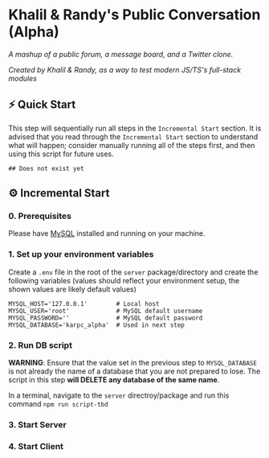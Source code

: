# Khalil & Randy's Public Conversation (Alpha)

_A mashup of a public forum, a message board, and a Twitter clone._

_Created by Khalil & Randy, as a way to test modern JS/TS's full-stack modules_

## ⚡️ Quick Start

This step will sequentially run all steps in the `Incremental Start` section. It is advised that you read through the `Incremental Start` section to understand what will happen; consider manually running all of the steps first, and then using this script for future uses.

```shell
## Does not exist yet
```

## ⚙️ Incremental Start

### 0. Prerequisites

Please have [MySQL](https://dev.mysql.com/doc/refman/8.0/en/installing.html) installed and running on your machine.

### 1. Set up your environment variables

Create a `.env` file in the root of the `server` package/directory and create the following variables (values should reflect your environment setup, the shown values are likely default values)

```shell
MYSQL_HOST='127.0.0.1'        # Local host
MYSQL_USER='root'             # MySQL default username
MYSQL_PASSWORD=''             # MySQL default password
MYSQL_DATABASE='karpc_alpha'  # Used in next step
```

### 2. Run DB script

**WARNING**: Ensure that the value set in the previous step to `MYSQL_DATABASE` is not already the name of a database that you are not prepared to lose. The script in this step **will DELETE any database of the same name**.

In a terminal, navigate to the `server` directroy/package and run this command `npm run script-tbd`

### 3. Start Server

### 4. Start Client
